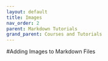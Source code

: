 ```yaml
---
layout: default
title: Images
nav_order: 2
parent: Markdown Tutorials
grand_parent: Courses and Tutorials
---
```


#Adding Images to Markdown Files
